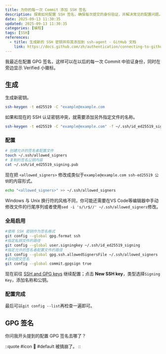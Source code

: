 ```yaml
---
title: 为你的每一次 Commit 添加 SSH 签名
description: 探索如何配置 SSH 签名，确保每次提交的身份验证，并解决常见的配置问题。
date: 2025-09-13 11:30:35
updated: 2025-09-13 11:30:35
categories: [编程]
tags: [SSH]
references:
  - title: 生成新的 SSH 密钥并将其添加到 ssh-agent - GitHub 文档
    link: https://docs.github.com/zh/authentication/connecting-to-github-with-ssh/generating-a-new-ssh-key-and-adding-it-to-the-ssh-agent
---
```


我最近在配置 GPG 签名，这样可以在以后的每一次 Commit 中验证身份，同时在旁边显示 Verified 小徽标。

## 生成

生成新密钥。

```bash
ssh-keygen -t ed25519 -C "example@example.com
```

如果和现在的 SSH 认证密钥冲突，就需要添加另外指定文件的名称。

```bash
ssh-keygen -t ed25519 -C "example@example.com" -f ~/.ssh/id_ed25519_signing
```

### 配置

```bash
# 创建允许的签名者配置文件
touch ~/.ssh/allowed_signers
# 复制的签名公钥内容
cat ~/.ssh/id_ed25519_signing.pub
```

现在把 `<allowed_signers>` 修改成类似于`example@example.com ssh-ed25519 公钥`的内容形式。

```bash
echo "<allowed_signers>" >> ~/.ssh/allowed_signers
```

Windows 与 Unix 换行符的风格不同，你可能还需要在VS Code等编辑器中手动修改文件的行尾序列或者使用`sed -i 's/\r$//' ~/.ssh/allowed_signers`修改。

### 全局启用

```bash
#使用 SSH 密钥作为签名格式
git config --global gpg.format ssh
#指定私钥文件的路径
git config --global user.signingkey ~/.ssh/id_ed25519_signing
#指定允许的签名者配置文件的路径
git config --global gpg.ssh.allowedSignersFile ~/.ssh/allowed_signers
#自动提交签名
git config --global commit.gpgsign true
```
现在前往 [SSH and GPG keys](https://github.com/settings/keys) 继续配置；点击 **New SSH key**，类型选择`Signing Key`，添加名称和公钥。

### 配置完成

最后可以`git config --list`再检查一遍即可。

## GPG 签名

你问我开头提到的配置 GPG 签名去哪了？

::quote
#icon
🫠
#default
被搞崩了。
::
